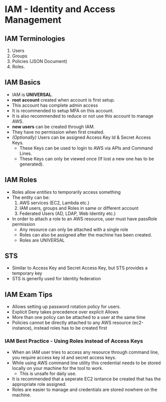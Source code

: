 # IAM - Identity and Access Management

## IAM Terminologies

  1. Users
  2. Groups
  3. Policies (JSON Document)
  4. Roles.

## IAM Basics

- IAM is **UNIVERSAL**.
- **root account** created when account is first setup.
- This account has complete admin access
- It is recommended to setup MFA on this account.
- It is also recommended to reduce or not use this account to manage AWS.
- **new users** can be created through IAM.
- They have no permission when first created.
- *(Optionally)* Users can be assigned Access Key Id & Secret Access Keys.
  - These Keys can be used to login to AWS via APIs and Command Lines.
  - These Keys can only be viewed once (If lost a new one has to be generated).

## IAM Roles

- Roles allow *entities* to temporarily access something
- The entity can be:
  1. AWS services (EC2, Lambda etc.)
  2. IAM users, groups and Roles in same or different account
  3. Federated Users (AD, LDAP, Web Identity etc.)
- In order to attach a role to an AWS resource, user must have passRole permission
  - Any resource can only be attached with a single role
  - Roles can also be assigned after the machine has been created.
  - Roles are UNIVERSAL

## STS

- Similar to Access Key and Secret Access Key, but STS provides a temporary key
- STS is generlly used for Identity federation

## IAM Exam Tips

- Allows setting up password rotation policy for users.
- Explicit Deny takes precedence over explicit Allows
- More than one policy can be attached to a user at the same time
- Policies cannot be directly attached to any AWS resource (ec2-instance), instead roles has to be created first

### IAM Best Practice - Using Roles instead of Access Keys

- When an IAM user tries to access any resource through command line, you require access key id and secret access keys.
- While using AWS command line utility this credential needs to be stored locally on your machine for the tool to work.
  - This is unsafe for daily use.
- It is recommended that a seperate EC2 isntance be created that has the appropriate role assigned.
- Roles are easier to manage and credentials are stored nowhere on the machine.
